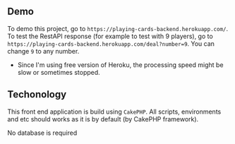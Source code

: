 ## Demo
To demo this project, go to `https://playing-cards-backend.herokuapp.com/`. To test the RestAPI response (for example to test with 9 players), go to `https://playing-cards-backend.herokuapp.com/deal?number=9`. You can change `9` to any number.

* Since I'm using free version of Heroku, the processing speed might be slow or sometimes stopped.

## Techonology
This front end application is build using `CakePHP`. All scripts, environments and etc should works as it is by default (by CakePHP framework).

No database is required